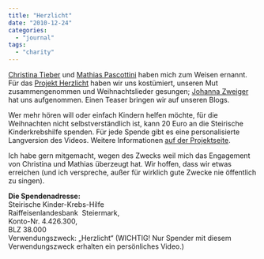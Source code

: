 ```yaml
---
title: "Herzlicht"
date: "2010-12-24"
categories: 
  - "journal"
tags: 
  - "charity"
---
```


[Christina Tieber](http://twitter.com/bittersuesss "Twitter: bittersuesss") und [Mathias Pascottini](http://twitter.com/Pascottini "Twitter: Pascottini") haben mich zum Weisen ernannt. Für das [Projekt Herzlicht](http://www.projekt-herzlicht.at/cms/ "Projekt Herzlicht | Singend helfen.") haben wir uns kostümiert, unseren Mut zusammengenommen und Weihnachtslieder gesungen; [Johanna Zweiger](http://johannazweiger.wordpress.com/ "Trust me, I'm a journalist.") hat uns aufgenommen. Einen Teaser bringen wir auf unseren Blogs.

Wer mehr hören will oder einfach Kindern helfen möchte, für die Weihnachten nicht selbstverständlich ist, kann 20 Euro an die Steirische Kinderkrebshilfe spenden. Für jede Spende gibt es eine personalisierte Langversion des Videos. Weitere Informationen [auf der Projektseite](http://www.projekt-herzlicht.at/cms/ "Projekt Herzlicht | Singend helfen.").

Ich habe gern mitgemacht, wegen des Zwecks weil mich das Engagement von Christina und Mathias überzeugt hat. Wir hoffen, dass wir etwas erreichen (und ich verspreche, außer für wirklich gute Zwecke nie öffentlich zu singen).

**Die Spendenadresse:**  
Steirische Kinder-Krebs-Hilfe  
Raiffeisenlandesbank  Steiermark,  
Konto-Nr. 4.426.300,  
BLZ 38.000  
Verwendungszweck: „Herzlicht“ (WICHTIG! Nur Spender mit diesem Verwendungszweck erhalten ein persönliches Video.)
